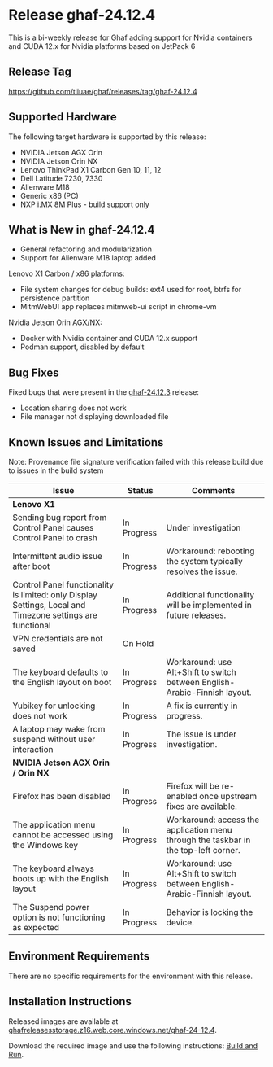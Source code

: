 <!--
    Copyright 2022-2025 TII (SSRC) and the Ghaf contributors
    SPDX-License-Identifier: CC-BY-SA-4.0
-->


# Release ghaf-24.12.4

This is a bi-weekly release for Ghaf adding support for Nvidia containers and CUDA 12.x for Nvidia platforms based on JetPack 6


## Release Tag

<https://github.com/tiiuae/ghaf/releases/tag/ghaf-24.12.4>


## Supported Hardware

The following target hardware is supported by this release:

* NVIDIA Jetson AGX Orin
* NVIDIA Jetson Orin NX
* Lenovo ThinkPad X1 Carbon Gen 10, 11, 12
* Dell Latitude 7230, 7330
* Alienware M18 
* Generic x86 (PC)
* NXP i.MX 8M Plus - build support only


## What is New in ghaf-24.12.4


 *  General refactoring and modularization 
 *  Support for Alienware M18 laptop added

Lenovo X1 Carbon / x86 platforms:

 *   File system changes for debug builds: ext4 used for root, btrfs for persistence partition
 *   MitmWebUI app replaces mitmweb-ui script in chrome-vm

Nvidia Jetson Orin AGX/NX:

 *   Docker with Nvidia container and CUDA 12.x support
 *   Podman support, disabled by default
 

## Bug Fixes

Fixed bugs that were present in the [ghaf-24.12.3](../release_notes/ghaf-24.12.3.md) release:

*   Location sharing does not work
*   File manager not displaying downloaded file


## Known Issues and Limitations

Note: Provenance file signature verification failed with this release build due to issues in the build system

| Issue           | Status      | Comments                             |
|-----------------|-------------|--------------------------------------|
| **Lenovo X1**  |  |  |
| Sending bug report from Control Panel causes Control Panel to crash | In Progress | Under investigation |
| Intermittent audio issue after boot  | In Progress | Workaround: rebooting the system typically resolves the issue. |
| Control Panel functionality is limited: only Display Settings, Local and Timezone settings are functional | In Progress | Additional functionality will be implemented in future releases. |
| VPN credentials are not saved  | On Hold |  |
| The keyboard defaults to the English layout on boot | In Progress | Workaround: use Alt+Shift to switch between English-Arabic-Finnish layout. |
| Yubikey for unlocking does not work | In Progress | A fix is currently in progress. |
| A laptop may wake from suspend without user interaction | In Progress | The issue is under investigation. |
| **NVIDIA Jetson AGX Orin / Orin NX**  |  |  |
| Firefox has been disabled | In Progress | Firefox will be re-enabled once upstream fixes are available. |
| The application menu cannot be accessed using the Windows key | In Progress | Workaround: access the application menu through the taskbar in the top-left corner. |
| The keyboard always boots up with the English layout | In Progress | Workaround: use Alt+Shift to switch between English-Arabic-Finnish layout. |
| The Suspend power option is not functioning as expected | In Progress | Behavior is locking the device. |


## Environment Requirements

There are no specific requirements for the environment with this release.


## Installation Instructions

Released images are available at [ghafreleasesstorage.z16.web.core.windows.net/ghaf-24-12.4](https://ghafreleasesstorage.z16.web.core.windows.net/ghaf-24-12-4).

Download the required image and use the following instructions: [Build and Run](../ref_impl/build_and_run).